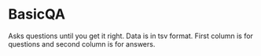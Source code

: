 # BasicQA
Asks questions until you get it right.
Data is in tsv format. First column is for questions and second column is for answers.
